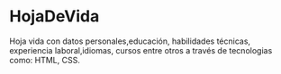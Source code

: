 # HojaDeVida
Hoja vida con datos personales,educación, habilidades técnicas, experiencia laboral,idiomas, cursos entre otros a través de tecnologias como: HTML, CSS.

